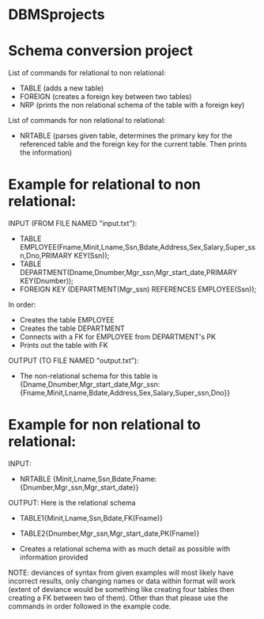 # DBMSprojects

# Schema conversion project
List of commands for relational to non relational:
- TABLE (adds a new table)
- FOREIGN (creates a foreign key between two tables)
- NRP (prints the non relational schema of the table with a foreign key)

List of commands for non relational to relational:
- NRTABLE (parses given table, determines the primary key for the referenced table and the foreign key for the current table. Then prints the information)

# Example for relational to non relational:

INPUT (FROM FILE NAMED "input.txt"):

- TABLE EMPLOYEE(Fname,Minit,Lname,Ssn,Bdate,Address,Sex,Salary,Super_ssn,Dno,PRIMARY KEY(Ssn));
- TABLE DEPARTMENT(Dname,Dnumber,Mgr_ssn,Mgr_start_date,PRIMARY KEY(Dnumber));
- FOREIGN KEY (DEPARTMENT(Mgr_ssn) REFERENCES EMPLOYEE(Ssn));

In order:
- Creates the table EMPLOYEE
- Creates the table DEPARTMENT
- Connects with a FK for EMPLOYEE from DEPARTMENT's PK
- Prints out the table with FK

OUTPUT (TO FILE NAMED "output.txt"):

- The non-relational schema for this table is {Dname,Dnumber,Mgr_start_date,Mgr_ssn:{Fname,Minit,Lname,Bdate,Address,Sex,Salary,Super_ssn,Dno}}

# Example for non relational to relational:

INPUT:

- NRTABLE {Minit,Lname,Ssn,Bdate,Fname:{Dnumber,Mgr_ssn,Mgr_start_date}}

OUTPUT:
Here is the relational schema 
- TABLE1{Minit,Lname,Ssn,Bdate,FK(Fname)}
- TABLE2{Dnumber,Mgr_ssn,Mgr_start_date,PK(Fname)}

- Creates a relational schema with as much detail as possible with information provided

NOTE: deviances of syntax from given examples will most likely have incorrect results, only changing names or data within format will work (extent of deviance would be something like creating four tables then creating a FK between two of them). Other than that please use the commands in order followed in the example code.
